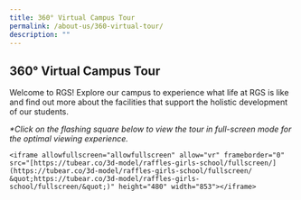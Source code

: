 ```yaml
---
title: 360° Virtual Campus Tour
permalink: /about-us/360-virtual-tour/
description: ""
---
```

## 360° Virtual Campus Tour

Welcome to RGS! Explore our campus to experience what life at RGS is like and find out more about the facilities that support the holistic development of our students.

_\*Click on the flashing square below to view the tour in full-screen mode for the optimal viewing experience._

```
<iframe allowfullscreen="allowfullscreen" allow="vr" frameborder="0" src="[https://tubear.co/3d-model/raffles-girls-school/fullscreen/](https://tubear.co/3d-model/raffles-girls-school/fullscreen/ &quot;https://tubear.co/3d-model/raffles-girls-school/fullscreen/&quot;)" height="480" width="853"></iframe>
```